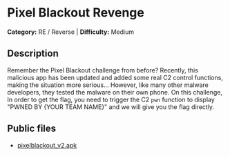 # Pixel Blackout Revenge

**Category:** RE / Reverse | **Difficulty:** Medium

## Description

Remember the Pixel Blackout challenge from before? Recently, this malicious app has been updated and added some real C2 control functions, making the situation more serious... However, like many other malware developers, they tested the malware on their own phone. On this challenge, In order to get the flag, you need to trigger the C2 `pwn` function to display "PWNED BY {YOUR TEAM NAME}" and we will give you the flag directly.

## Public files

- [pixelblackout_v2.apk](./public/pixelblackout_v2.apk)
